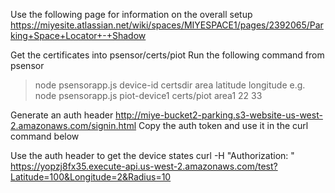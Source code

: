 
Use the following page for information on the overall setup
https://miyesite.atlassian.net/wiki/spaces/MIYESPACE1/pages/2392065/Parking+Space+Locator+-+Shadow

Get the certificates into psensor/certs/piot
Run the following command from psensor
> node psensorapp.js device-id certsdir area latitude longitude
e.g. node psensorapp.js piot-device1 certs/piot area1 22 33

Generate an auth header
http://miye-bucket2-parking.s3-website-us-west-2.amazonaws.com/signin.html
Copy the auth token and use it in the curl command below

Use the auth header to get the device states
curl -H "Authorization: <token>" https://yopzj8fx35.execute-api.us-west-2.amazonaws.com/test?Latitude=100&Longitude=2&Radius=10

